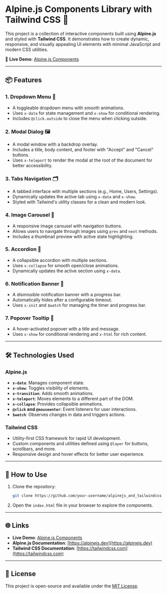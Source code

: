 # Alpine.js Components Library with Tailwind CSS 🌟

This project is a collection of interactive components built using **Alpine.js** and styled with **Tailwind CSS**. It demonstrates how to create dynamic, responsive, and visually appealing UI elements with minimal JavaScript and modern CSS utilities.

🔗 **Live Demo**: [Alpine.js Components](https://sv2109.github.io/alpine.js_components/)

---

## 📦 Features

### 1. Dropdown Menu 📂
- A toggleable dropdown menu with smooth animations.
- Uses `x-data` for state management and `x-show` for conditional rendering.
- Includes `@click.outside` to close the menu when clicking outside.

### 2. Modal Dialog 🖼️
- A modal window with a backdrop overlay.
- Includes a title, body content, and footer with "Accept" and "Cancel" buttons.
- Uses `x-teleport` to render the modal at the root of the document for better accessibility.

### 3. Tabs Navigation 🗂️
- A tabbed interface with multiple sections (e.g., Home, Users, Settings).
- Dynamically updates the active tab using `x-data` and `x-show`.
- Styled with Tailwind's utility classes for a clean and modern look.

### 4. Image Carousel 🎠
- A responsive image carousel with navigation buttons.
- Allows users to navigate through images using `prev` and `next` methods.
- Includes a thumbnail preview with active state highlighting.

### 5. Accordion 📖
- A collapsible accordion with multiple sections.
- Uses `x-collapse` for smooth open/close animations.
- Dynamically updates the active section using `x-data`.

### 6. Notification Banner 🔔
- A dismissible notification banner with a progress bar.
- Automatically hides after a configurable timeout.
- Uses `x-init` and `$watch` for managing the timer and progress bar.

### 7. Popover Tooltip 💬
- A hover-activated popover with a title and message.
- Uses `x-show` for conditional rendering and `x-html` for rich content.

---

## 🛠️ Technologies Used

### **Alpine.js**
- **`x-data`**: Manages component state.
- **`x-show`**: Toggles visibility of elements.
- **`x-transition`**: Adds smooth animations.
- **`x-teleport`**: Moves elements to a different part of the DOM.
- **`x-collapse`**: Provides collapsible animations.
- **`@click` and `@mouseenter`**: Event listeners for user interactions.
- **`$watch`**: Observes changes in data and triggers actions.

### **Tailwind CSS**
- Utility-first CSS framework for rapid UI development.
- Custom components and utilities defined using `@layer` for buttons, scrollbars, and more.
- Responsive design and hover effects for better user experience.

---

## 🚀 How to Use
1. Clone the repository:
   ```bash
   git clone https://github.com/your-username/alpinejs_and_tailwindcss.git
   ```
2. Open the `index.html` file in your browser to explore the components.

---

## 🌐 Links
- **Live Demo**: [Alpine.js Components](https://sv2109.github.io/alpine.js_components/)
- **Alpine.js Documentation**: [https://alpinejs.dev](https://alpinejs.dev)
- **Tailwind CSS Documentation**: [https://tailwindcss.com](https://tailwindcss.com)

---

## 📄 License
This project is open-source and available under the [MIT License](LICENSE).
